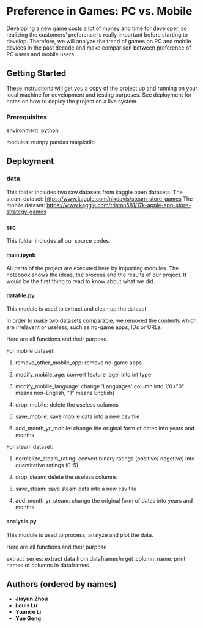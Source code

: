 # Preference in Games: PC vs. Mobile

Developing a new game costs a lot of money and time for developer, so realizing the customers’ preference is really important before starting to develop. Therefore, we will analyze the trend of games on PC and mobile devices in the past decade and make comparison between preference of PC users and mobile users.

## Getting Started

These instructions will get you a copy of the project up and running on your local machine for development and testing purposes. See deployment for notes on how to deploy the project on a live system.

### Prerequisites

environment: 
python

modules:
numpy
pandas
matplotlib

## Deployment

### data

This folder includes two raw datasets from kaggle open datasets.
The steam dataset: https://www.kaggle.com/nikdavis/steam-store-games
The mobile dataset: https://www.kaggle.com/tristan581/17k-apple-app-store-strategy-games

### src

This folder includes all our source codes.

#### main.ipynb

All parts of the project are executed here by importing modules.
The notebook shows the ideas, the process and the results of our project.
It would be the first thing to read to know about what we did.

#### datafile.py

This module is used to extract and clean up the dataset.

In order to make two datasets comparable, we removed the contents which are irrelavent or useless, such as no-game apps, IDs or URLs.

Here are all functions and their purpose.

For mobile dataset:

1. remove_other_mobile_app: remove no-game apps

2. modify_mobile_age: convert feature 'age' into int type

3. modify_mobile_language: change 'Languages' column into 1/0 ("0" means non-English, "1" means English)

4. drop_mobile: delete the useless columns

5. save_mobile: save mobile data into a new csv file

6. add_month_yr_mobile: change the original form of dates into years and months

For steam dataset:

1. normalize_steam_rating: convert binary ratings (positive/ negetive) into quantitative ratings (0-5)

2. drop_steam: delete the useless columns

3. save_steam: save steam data into a new csv file

4. add_month_yr_steam: change the original form of dates into years and months

#### analysis.py

This module is used to process, analyze and plot the data.

Here are all functions and their purpose

extract_series: extract data from dataframes/n
get_column_name: print names of columns in dataframes


## Authors (ordered by names)

* **Jiayun Zhou** 
* **Louis Lu** 
* **Yuance Li** 
* **Yue Geng** 

